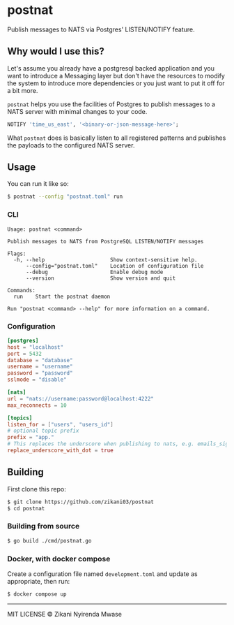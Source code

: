 postnat
=======

Publish messages to NATS via Postgres' LISTEN/NOTIFY feature.

## Why would I use this?

Let's assume you already have a postgresql backed application and you want to
introduce a Messaging layer but don't have the resources to modify the system 
to introduce more dependencies or you just want to put it off for a bit more.

`postnat` helps you use the facilities of Postgres to publish messages to a NATS
server with minimal changes to your code.

```sql
NOTIFY 'time_us_east', '<binary-or-json-message-here>';
```

What `postnat` does is basically listen to all registered patterns and publishes
the payloads to the configured NATS server.

## Usage

You can run it like so:

```sh
$ postnat --config "postnat.toml" run
```

### CLI 
```text
Usage: postnat <command>

Publish messages to NATS from PostgreSQL LISTEN/NOTIFY messages

Flags:
  -h, --help                     Show context-sensitive help.
      --config="postnat.toml"    Location of configuration file
      --debug                    Enable debug mode
      --version                  Show version and quit

Commands:
  run    Start the postnat daemon

Run "postnat <command> --help" for more information on a command.
```

### Configuration

```toml
[postgres]
host = "localhost"
port = 5432
database = "database"
username = "username"
password = "password"
sslmode = "disable"

[nats]
url = "nats://username:password@localhost:4222"
max_reconnects = 10

[topics]
listen_for = ["users", "users_id"]
# optional topic prefix
prefix = "app."
# This replaces the underscore when publishing to nats, e.g. emails_signup -> emails.signup
replace_underscore_with_dot = true
```

## Building

First clone this repo:

```sh
$ git clone https://github.com/zikani03/postnat
$ cd postnat
```

### Building from source

```sh
$ go build ./cmd/postnat.go
```

### Docker, with docker compose

Create a configuration file named `development.toml` and update as appropriate, then run:

```sh
$ docker compose up
```

---

MIT LICENSE &copy; Zikani Nyirenda Mwase